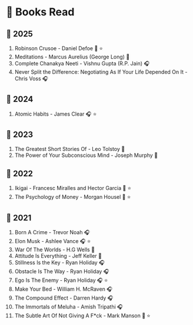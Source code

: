 # 📖 Books Read

## 📆 2025
1. Robinson Crusoe - Daniel Defoe 📘 ⭐
2. Meditations - Marcus Aurelius (George Long) 📘
3. Complete Chanakya Neeti - Vishnu Gupta (R.P. Jain) 🎧
4. Never Split the Difference: Negotiating As If Your Life Depended On It -  Chris Voss 🎧

## 📆 2024 
1. Atomic Habits - James Clear 🎧 ⭐

## 📆 2023
1. The Greatest Short Stories Of - Leo Tolstoy 📘
2. The Power of Your Subconscious Mind - Joseph Murphy 📘

## 📆 2022
1. Ikigai - Francesc Miralles and Hector Garcia 📘 ⭐
2. The Psychology of Money - Morgan Housel 📘 ⭐

## 📆 2021
1. Born A Crime - Trevor Noah 🎧
2. Elon Musk - Ashlee Vance 🎧 ⭐
3. War Of The Worlds - H.G Wells 📘
4. Attitude Is Everything - Jeff Keller 📘
5. Stillness Is the Key - Ryan Holiday 🎧
6. Obstacle Is The Way - Ryan Holiday 🎧
7. Ego Is The Enemy - Ryan Holiday 🎧 ⭐
8. Make Your Bed - William H. McRaven 🎧
9. The Compound Effect - Darren Hardy 🎧
10. The Immortals of Meluha - Amish Tripathi 🎧
11. The Subtle Art Of Not Giving A F*ck - Mark Manson 📘 ⭐
